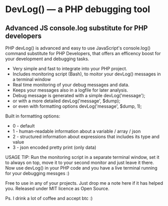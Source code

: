 # DevLog()  — a PHP debugging tool
## Advanced JS console.log substitute for PHP developers

PHP devLog() is advanced and easy to use JavaScript's console.log() command substitute for PHP Developers, that offers an efficency boost for your development and debugging tasks.

* Very simple and fast to integrate into your PHP project.
* Includes monitoring script (Bash), to moitor your devLog() messages in a terminal window 
* Real time monitoring of your debug messages and data. 
* Keeps your messages also in a logfile for later analysis. 
* Debug message is generated with a simple devLog('message');
* or with a more detailed devLog('message', $dump);
* or even with formatting options devLog('message', $dump, 1);

Built in formatting options:
* 0 - default
* 1 - human-readable information about a variable / array / json
* 2 - structured information about expressions that includes its type and value
* 3 - json encoded pretty print (only data)

USAGE TIP: Run the monitoring script in a separate terminal window, set it to always on top, move it to your second monitor and just leave it there. Now use devLog() in your PHP code and you have a live terminal running for your debugging messges :)

Free to use in any of your projects. Just drop me a note here if it has helped you.
Released under MIT licence as Open Source.

Ps. I drink a lot of coffee and accept btc :)
